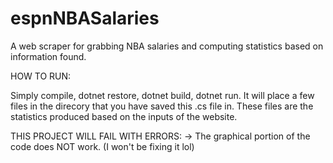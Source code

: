 # espnNBASalaries
A web scraper for grabbing NBA salaries and computing statistics based on information found.


HOW TO RUN:

Simply compile, dotnet restore, dotnet build, dotnet run.
It will place a few files in the direcory that you have saved this .cs file in. 
These files are the statistics produced based on the inputs of the website. 

THIS PROJECT WILL FAIL WITH ERRORS:
-> The graphical portion of the code does NOT work. (I won't be fixing it lol)
